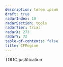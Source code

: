 ```yaml
---
description: lorem ipsum
draft: true
radarIndex: 10
radarSection: tools
radarTier: trial
radarX: 273
radarY: 72
table-of-contents: false
title: CFEngine
---
```


TODO justification
